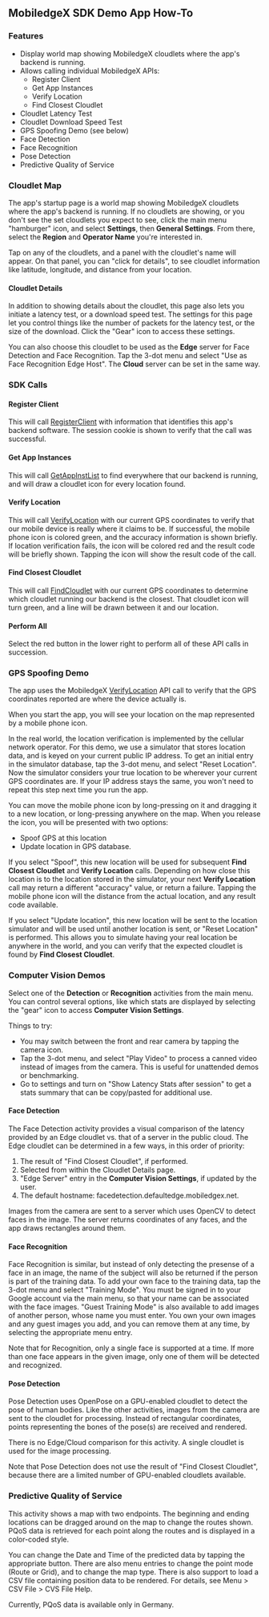 ## MobiledgeX SDK Demo App How-To

### Features
- Display world map showing MobiledgeX cloudlets where the app's backend is running.
- Allows calling individual MobiledgeX APIs:
    - Register Client
    - Get App Instances
    - Verify Location
    - Find Closest Cloudlet
- Cloudlet Latency Test
- Cloudlet Download Speed Test
- GPS Spoofing Demo (see below)
- Face Detection
- Face Recognition
- Pose Detection
- Predictive Quality of Service

### Cloudlet Map
The app's startup page is a world map showing MobiledgeX cloudlets where the app's backend is running. If no cloudlets are showing, or you don't see the set cloudlets you expect to see, click the main menu "hamburger" icon, and select **Settings**, then **General Settings**. From there, select the **Region** and **Operator Name** you're interested in.

Tap on any of the cloudlets, and a panel with the cloudlet's name will appear. On that panel, you can "click for details", to see cloudlet information like latitude, longitude, and distance from your location.

#### Cloudlet Details
In addition to showing details about the cloudlet, this page also lets you initiate a latency test, or a download speed test. The settings for this page let you control things like the number of packets for the latency test, or the size of the download. Click the "Gear" icon to access these settings.

You can also choose this cloudlet to be used as the **Edge** server for Face Detection and Face Recognition. Tap the 3-dot menu and select "Use as Face Recognition Edge Host". The **Cloud** server can be set in the same way.

### SDK Calls
#### Register Client
This will call [RegisterClient](http://swagger.mobiledgex.net/client/#operation/RegisterClient "RegisterClient") with information that identifies this app's backend software. The session cookie is shown to verify that the call was successful.

#### Get App Instances
This will call [GetAppInstList](http://swagger.mobiledgex.net/client/#operation/GetAppInstList "GetAppInstList") to find everywhere that our backend is running, and will draw a cloudlet icon for every location found.

#### Verify Location
This will call [VerifyLocation](http://swagger.mobiledgex.net/client/#operation/VerifyLocation "VerifyLocation") with our current GPS coordinates to verify that our mobile device is really where it claims to be. If successful, the mobile phone icon is colored green, and the accuracy information is shown briefly. If location verification fails, the icon will be colored red and the result code will be briefly shown. Tapping the icon will show the result code of the call.

#### Find Closest Cloudlet
This will call [FindCloudlet](http://swagger.mobiledgex.net/client/#operation/FindCloudlet "FindCloudlet") with our current GPS coordinates to determine which cloudlet running our backend is the closest. That cloudlet icon will turn green, and a line will be drawn between it and our location.

#### Perform All
Select the red button in the lower right to perform all of these API calls in succession.

### GPS Spoofing Demo
The app uses the MobiledgeX [VerifyLocation](http://swagger.mobiledgex.net/client/#operation/VerifyLocation "VerifyLocation") API call to verify that the GPS coordinates reported are where the device actually is. 

When you start the app, you will see your location on the map represented by a mobile phone icon. 

In the real world, the location verification is implemented by the cellular network operator. For this demo, we use a simulator that stores location data, and is keyed on your current public IP address. To get an initial entry in the simulator database, tap the 3-dot menu, and select "Reset Location". Now the simulator considers your true location to be wherever your current GPS coordinates are. If your IP address stays the same, you won't need to repeat this step next time you run the app.

You can move the mobile phone icon by long-pressing on it and dragging it to a new location, or long-pressing anywhere on the map. When you release the icon, you will be presented with two options:
- Spoof GPS at this location
- Update location in GPS database.

If you select "Spoof", this new location will be used for subsequent **Find Closest Cloudlet** and **Verify Location** calls. Depending on how close this location is to the location stored in the simulator, your next **Verify Location** call may return a different "accuracy" value, or return a failure. Tapping the mobile phone icon will the distance from the actual location, and any result code available.

If you select "Update location", this new location will be sent to the location simulator and will be used until another location is sent, or "Reset Location" is performed. This allows you to simulate having your real location be anywhere in the world, and you can verify that the expected cloudlet is found by **Find Closest Cloudlet**.

### Computer Vision Demos
Select one of the **Detection** or **Recognition** activities from the main menu. You can control several options, like which stats are displayed by selecting the "gear" icon to access **Computer Vision Settings**. 

Things to try:
- You may switch between the front and rear camera by tapping the camera icon.
- Tap the 3-dot menu, and select "Play Video" to process a canned video instead of images from the camera. This is useful for unattended demos or benchmarking.
- Go to settings and turn on "Show Latency Stats after session" to get a stats summary that can be copy/pasted for additional use.

#### Face Detection
The Face Detection activity provides a visual comparison of the latency provided by an Edge cloudlet vs. that of a server in the public cloud. The Edge cloudlet can be determined in a few ways, in this order of priority: 
1. The result of "Find Closest Cloudlet", if performed.
1. Selected from within the Cloudlet Details page.
1. "Edge Server" entry in the **Computer Vision Settings**, if updated by the user.
1. The default hostname: facedetection.defaultedge.mobiledgex.net.

Images from the camera are sent to a server which uses OpenCV to detect faces in the image. The server returns coordinates of any faces, and the app draws rectangles around them. 

#### Face Recognition
Face Recognition is similar, but instead of only detecting the presense of a face in an image, the name of the subject will also be returned if the person is part of the training data. To add your own face to the training data, tap the 3-dot menu and select "Training Mode". You must be signed in to your Google account via the main menu, so that your name can be associated with the face images. "Guest Training Mode" is also available to add images of another person, whose name you must enter. You own your own images and any guest images you add, and you can remove them at any time, by selecting the appropriate menu entry.

Note that for Recognition, only a single face is supported at a time. If more than one face appears in the given image, only one of them will be detected and recognized.

#### Pose Detection
Pose Detection uses OpenPose on a GPU-enabled cloudlet to detect the pose of human bodies. Like the other activities, images from the camera are sent to the cloudlet for processing. Instead of rectangular coordinates, points representing the bones of the pose(s) are received and rendered.

There is no Edge/Cloud comparison for this activity. A single cloudlet is used for the image processing.

Note that Pose Detection does not use the result of "Find Closest Cloudlet", because there are a limited number of GPU-enabled cloudlets available.

### Predictive Quality of Service
This activity shows a map with two endpoints. The beginning and ending locations can be dragged around on the map to change the routes shown. PQoS data is retrieved for each point along the routes and is displayed in a color-coded style.

You can change the Date and Time of the predicted data by tapping the appropriate button. There are also menu entries to change the point mode (Route or Grid), and to change the map type. There is also support to load a CSV file containing position data to be rendered. For details, see Menu > CSV File > CVS File Help.

Currently, PQoS data is available only in Germany.


